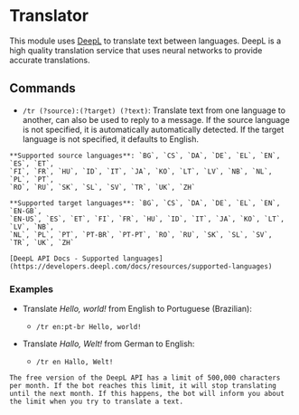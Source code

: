 # Translator

This module uses [DeepL](https://www.deepl.com/en/whydeepl) to translate text between languages. DeepL is a high quality translation service that uses neural networks to provide accurate translations.

## Commands

- `/tr (?source):(?target) (?text)`: Translate text from one language to another, can also be used to reply to a message. If the source language is not specified, it is automatically automatically detected. If the target language is not specified, it defaults to English.

```{note}
**Supported source languages**: `BG`, `CS`, `DA`, `DE`, `EL`, `EN`, `ES`, `ET`,
`FI`, `FR`, `HU`, `ID`, `IT`, `JA`, `KO`, `LT`, `LV`, `NB`, `NL`, `PL`, `PT`,
`RO`, `RU`, `SK`, `SL`, `SV`, `TR`, `UK`, `ZH`

**Supported target languages**: `BG`, `CS`, `DA`, `DE`, `EL`, `EN`, `EN-GB`,
`EN-US`, `ES`, `ET`, `FI`, `FR`, `HU`, `ID`, `IT`, `JA`, `KO`, `LT`, `LV`, `NB`,
`NL`, `PL`, `PT`, `PT-BR`, `PT-PT`, `RO`, `RU`, `SK`, `SL`, `SV`, `TR`, `UK`, `ZH`

[DeepL API Docs - Supported languages](https://developers.deepl.com/docs/resources/supported-languages)
```

### Examples

- Translate _Hello, world!_ from English to Portuguese (Brazilian):
  - `/tr en:pt-br Hello, world!`

- Translate _Hallo, Welt!_ from German to English:
  - `/tr en Hallo, Welt!`

```{warning}
The free version of the DeepL API has a limit of 500,000 characters per month. If the bot reaches this limit, it will stop translating until the next month. If this happens, the bot will inform you about the limit when you try to translate a text.
```
